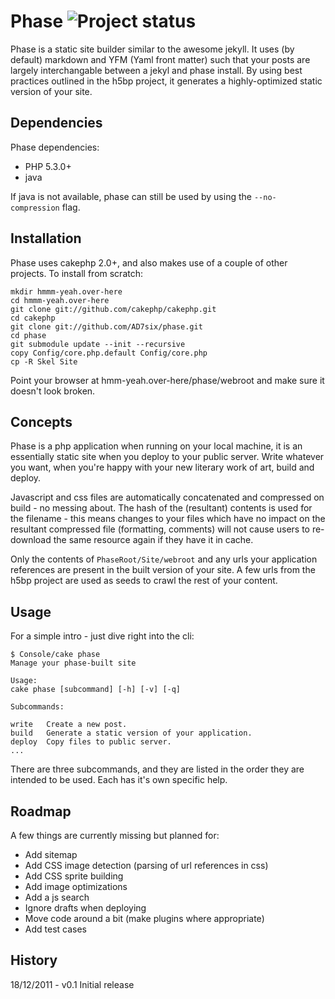 Phase ![Project status](http://stillmaintained.com/AD7six/phase.png?201112291710)
====================================================================

Phase is a static site builder similar to the awesome jekyll. It uses (by default) markdown and
YFM (Yaml front matter) such that your posts are largely interchangable between a jekyl and phase
install. By using best practices outlined in the h5bp project, it generates a highly-optimized
static version of your site.

Dependencies
------------

Phase dependencies:

* PHP 5.3.0+
* java

If java is not available, phase can still be used by using the `--no-compression` flag.

Installation
------------

Phase uses cakephp 2.0+, and also makes use of a couple of other projects. To install from scratch:

    mkdir hmmm-yeah.over-here
    cd hmmm-yeah.over-here
	git clone git://github.com/cakephp/cakephp.git
	cd cakephp
	git clone git://github.com/AD7six/phase.git
	cd phase
	git submodule update --init --recursive
	copy Config/core.php.default Config/core.php
	cp -R Skel Site

Point your browser at hmm-yeah.over-here/phase/webroot and make sure it doesn't look broken.

Concepts
--------

Phase is a php application when running on your local machine, it is an essentially static site
when you deploy to your public server. Write whatever you want, when you're happy with your new
literary work of art, build and deploy.

Javascript and css files are automatically concatenated and compressed on build - no messing about.
The hash of the (resultant) contents is used for the filename - this means changes to your files
which have no impact on the resultant compressed file (formatting, comments) will not cause users
to re-download the same resource again if they have it in cache.

Only the contents of `PhaseRoot/Site/webroot` and any urls your application references are present
in the built version of your site. A few urls from the h5bp project are used as seeds to crawl the
rest of your content.

Usage
-----

For a simple intro - just dive right into the cli:

	$ Console/cake phase
	Manage your phase-built site

	Usage:
	cake phase [subcommand] [-h] [-v] [-q]

	Subcommands:

	write   Create a new post.
	build   Generate a static version of your application.
	deploy  Copy files to public server.
	...

There are three subcommands, and they are listed in the order they are intended to be used. Each
has it's own specific help.

Roadmap
-------

A few things are currently missing but planned for:

* Add sitemap
* Add CSS image detection (parsing of url references in css)
* Add CSS sprite building
* Add image optimizations
* Add a js search
* Ignore drafts when deploying
* Move code around a bit (make plugins where appropriate)
* Add test cases

History
-------

18/12/2011 - v0.1 Initial release
